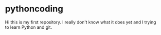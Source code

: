 # pythoncoding
Hi this is my first repository. I really don't know what it does yet and I trying to learn Python and git.

